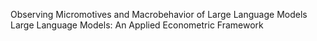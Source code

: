 Observing Micromotives and Macrobehavior of Large Language Models
Large Language Models: An Applied Econometric Framework

